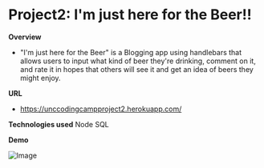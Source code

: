 # Project2: I'm just here for the Beer!!

**Overview**

* "I'm just here for the Beer" is a Blogging app using handlebars that allows users to input what kind of beer they're drinking, comment on it, and rate it in hopes  that others will see it and get an idea of beers they might enjoy.

**URL**

* https://unccodingcampproject2.herokuapp.com/

**Technologies used**
Node
SQL

**Demo**

![Image](https://user-images.githubusercontent.com/54034107/72168799-dc77af00-339b-11ea-91ed-f1415f2e870d.gif)
